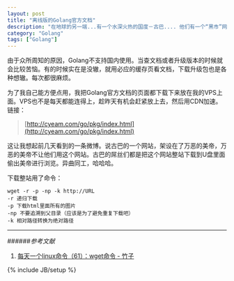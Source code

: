 ```yaml
---
layout: post
title: "离线版的Golang官方文档"
description: "在地球的另一端...有一个水深火热的国度－古巴.... 他们有一个“黑市”网站...多少年来这个网站一直奋战在政府屏蔽与民间反屏蔽的第一线...... 在这样的斗争中...古巴人民发展出了一种独特的体系……"
category: "Golang"
tags: ["Golang"]
---
```


由于众所周知的原因，Golang不支持国内使用。当查文档或者升级版本的时候就会比较苦恼。有的时候实在是没辙，就用必应的缓存页看文档，下载升级包也是各种想辙。每次都很麻烦。

为了我自己能方便点用，我把Golang官方文档的页面都下载下来放在我的VPS上面。VPS也不是每天都能连得上，趁昨天有机会赶紧放上去，然后用CDN加速。链接：

> [http://cyeam.com/go/pkg/index.html](http://cyeam.com/go/pkg/index.html)

这让我想起前几天看到的一条微博。说古巴的一个网站，架设在了万恶的美帝，万恶的美帝不让他们用这个网站。古巴的屌丝们都是把这个网站整站下载到U盘里面偷出美帝进行浏览。异曲同工，哈哈哈。

下载整站用了命令：

	wget -r -p -np -k http://URL
	-r 递归下载
	-p 下载html里面所有的图片
	-np 不要追溯到父目录（应该是为了避免重复下载吧）
	-k 相对路径转换为绝对路径

---

######*参考文献*
1. [每天一个linux命令（61）：wget命令 - 竹子](http://www.cnblogs.com/peida/archive/2013/03/18/2965369.html)

{% include JB/setup %}
